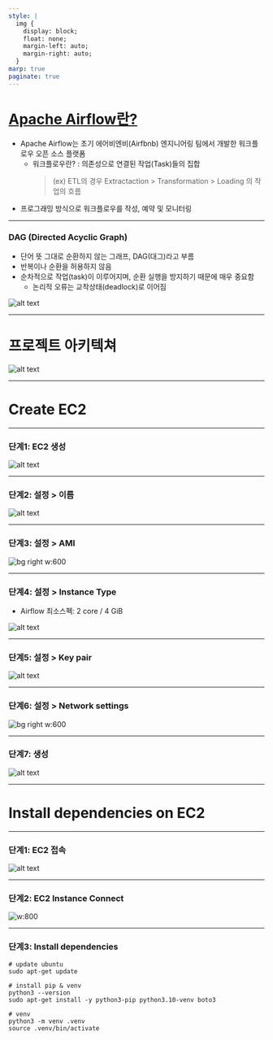 ```yaml
---
style: |
  img {
    display: block;
    float: none;
    margin-left: auto;
    margin-right: auto;
  }
marp: true
paginate: true
---
```

# [Apache Airflow란?](https://velog.io/@sophi_e/Airflow-%EA%B8%B0%EC%B4%88-%EA%B0%9C%EB%85%90-%EB%B0%8F-%EC%9E%A5%EB%8B%A8%EC%A0%90)
- Apache Airflow는 초기 에어비엔비(Airfbnb) 엔지니어링 팀에서 개발한 워크플로우 오픈 소스 플랫폼
  - 워크플로우란? : 의존성으로 연결된 작업(Task)들의 집합
    > (ex) ETL의 경우 Extractaction > Transformation > Loading 의 작업의 흐름
- 프로그래밍 방식으로 워크플로우를 작성, 예약 및 모니터링
---
### DAG (Directed Acyclic Graph)
- 단어 뜻 그대로 순환하지 않는 그래프, DAG(대그)라고 부름
- 반복이나 순환을 허용하지 않음
- 순차적으로 작업(task)이 이루어지며, 순환 실행을 방지하기 때문에 매우 중요함
  - 논리적 오류는 교착상태(deadlock)로 이어짐

![alt text](./img/image-56.png)

---
# 프로젝트 아키텍쳐
![alt text](./img/image-57.png)

---
# Create EC2

---
### 단계1: EC2 생성
![alt text](./img/image.png)

---
### 단계2: 설정 > 이름
![alt text](./img/image-1.png)

---
### 단계3: 설정 > AMI
![bg right w:600](./img/image-2.png)

---
### 단계4: 설정 > Instance Type
- Airflow 최소스펙: 2 core / 4 GiB

![alt text](./img/image-3.png)

---
### 단계5: 설정 > Key pair 
![alt text](./img/image-4.png)

---
### 단계6: 설정 > Network settings
![bg right w:600](./img/image-5.png)

---
### 단계7: 생성 
![alt text](./img/image-6.png)

---
# Install dependencies on EC2

---
### 단계1: EC2 접속  
![alt text](./img/image-7.png)

---
### 단계2: EC2 Instance Connect
![w:800](./img/image-8.png)

---
### 단계3: Install dependencies
```shell
# update ubuntu
sudo apt-get update

# install pip & venv
python3 --version
sudo apt-get install -y python3-pip python3.10-venv boto3

# venv
python3 -m venv .venv
source .venv/bin/activate
```